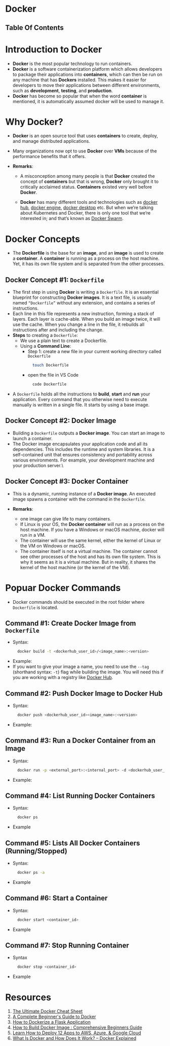 # Docker

## Table Of Contents

# Introduction to Docker

- **Docker** is the most popular technology to run containers.
- **Docker** is a software containerization platform which allows developers to package their applications into **containers**, which can then be run on any machine that has **Dockers** installed. This makes it easier for developers to move their applications between different environments, such as **development**, **testing**, and **production**.
- **Docker** has become so popular that when the word **container** is mentioned, it is automatically assumed docker will be used to manage it.

# Why Docker?

- **Docker** is an open source tool that uses **containers** to create, deploy, and manage distributed applications.
- Many organizations now opt to use **Docker** over **VMs** because of the performance benefits that it offers.
- **Remarks**:

  - A misconception among many people is that **Docker** created the concept of **containers** but that is wrong, **Docker** only brought it to critically acclaimed status. **Containers** existed very well before **Docker**.

  - **Docker** has many different tools and technologies such as [docker hub](), [docker engine](), [docker desktop]() etc. But when we’re talking about Kubernetes and Docker, there is only one tool that we’re interested in; and that’s known as [Docker Swarm]().

# Docker Concepts

- The **Dockerfile** is the base for an **image**, and an **image** is used to create a **container**. A **container** is running as a process on the host machine. Yet, it has its own file system and is separated from the other processes.

## Docker Concept #1: `Dockerfile`

- The first step in using **Docker** is writing a `Dockerfile`. It is an essential blueprint for constructing **Docker images**. It is a text file, is usually named `“Dockerfile”` without any extension, and contains a series of instructions.
- Each line in this file represents a new instruction, forming a stack of layers. Each layer is cache-able. When you build an image twice, it will use the cache. When you change a line in the file, it rebuilds all instructions after and including the change.
- **Steps** to creating a `Dockerfile`:
  - We use a plain text to create a Dockerfile.
  - Using a **Command Line**:
    - Step 1: create a new file in your current working directory called `Dockerfile`
      ```sh
        touch Dockerfile
      ```
    - open the file in VS Code
      ```sh
        code Dockerfile
      ```
- A `Dockerfile` holds all the instructions to **build**, **start** and **run** your application. Every command that you otherwise need to execute manually is written in a single file. It starts by using a base image.

## Docker Concept #2: Docker Image

- Building a `Dockerfile` outputs a **Docker image**. You can start an image to launch a container.
- The Docker image encapsulates your application code and all its dependencies. This includes the runtime and system libraries. It is a self-contained unit that ensures consistency and portability across various environments. For example, your development machine and your production server.\

## Docker Concept #3: Docker Container

- This is a dynamic, running instance of a **Docker image**. An executed image spawns a container with the command in the `Dockerfile`.
- **Remarks**:

  - one image can give life to many containers.
  - If Linux is your OS, the **Docker container** will run as a process on the host machine. If you have a Windows or macOS machine, docker will run in a VM.
  - The container will use the same kernel, either the kernel of Linux or the VM on Windows or macOS.
  - The container itself is not a virtual machine. The container cannot see other processes of the host and has its own file system. This is why it seems as it is a virtual machine. But in reality, it shares the kernel of the host machine (or the kernel of the VM).

# Popuar Docker Commands

- Docker commands should be executed in the root folder where `Dockerfile` is located.

## Command #1: Create Docker Image from `Dockerfile`

- Syntax:
  ```sh
    docker build -t <dockerhub_user_id>/<image_name>:<version>
  ```
- Example:
- If you want to give your image a name, you need to use the `--tag` (shorthand syntax: `-t`) flag while building the image. You will need this if you are working with a registry like [Docker Hub]().

## Command #2: Push Docker Image to Docker Hub

- Syntax:
  ```sh
    docker push <dockerhub_user_id><image_name>:<version>
  ```
- Example:

## Command #3: Run a Docker Container from an Image

- Syntax:
  ```sh
    docker run -p <external_port>:<internal_port> -d <dockerhub_user_id>/<image_name>
  ```
- Example:

## Command #4: List Running Docker Containers

- Syntax:
  ```sh
    docker ps
  ```
- Example

## Command #5: Lists All Docker Containers (Running/Stopped)

- Syntax:
  ```sh
    docker ps -a
  ```
- Example

## Command #6: Start a Container

- Syntax:
  ```sh
    docker start <container_id>
  ```
- Example

## Command #7: Stop Running Container

- Syntax
  ```sh
    docker stop <container_id>
  ```
- Example

# Resources

1. [The Ultimate Docker Cheat Sheet](https://devopscycle.com/blog/the-ultimate-docker-cheat-sheet/?mkt_tok=NzkwLVNTQi0zNzUAAAGQiPdekjcDh3HVPGYJIzKB936CcoVM7WS2-TQr3Wh-9d0C3MLx8CwcrTfclpj6x8ue3hxOgCkcdRFkS-q9Yez85eZwMUXWRpiVsJsFJlFiW04)
2. [A Complete Beginner's Guide to Docker](https://blog.suhailkakar.com/a-complete-beginners-guide-to-docker)
3. [How to Dockerize a Flask Application](https://www.freecodecamp.org/news/how-to-dockerize-a-flask-app/)
4. [How to Build Docker Image : Comprehensive Beginners Guide](https://devopscube.com/build-docker-image/)
5. [Learn How to Deploy 12 Apps to AWS, Azure, & Google Cloud](https://www.freecodecamp.org/news/learn-how-to-deploy-12-apps-to-aws-azure-google-cloud/)
6. [What Is Docker and How Does It Work? – Docker Explained](https://www.hostinger.in/tutorials/what-is-docker)
